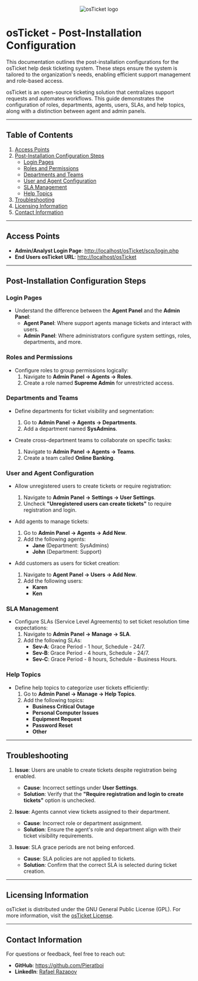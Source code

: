 
<p align="center">
<img src="https://i.imgur.com/Clzj7Xs.png" alt="osTicket logo"/>
</p>

# osTicket - Post-Installation Configuration
This documentation outlines the post-installation configurations for the osTicket help desk ticketing system. These steps ensure the system is tailored to the organization's needs, enabling efficient support management and role-based access.

osTicket is an open-source ticketing solution that centralizes support requests and automates workflows. This guide demonstrates the configuration of roles, departments, agents, users, SLAs, and help topics, along with a distinction between agent and admin panels.

---

## Table of Contents
1. [Access Points](#access-points)
2. [Post-Installation Configuration Steps](#post-installation-configuration-steps)
    - [Login Pages](#login-pages)
    - [Roles and Permissions](#roles-and-permissions)
    - [Departments and Teams](#departments-and-teams)
    - [User and Agent Configuration](#user-and-agent-configuration)
    - [SLA Management](#sla-management)
    - [Help Topics](#help-topics)
3. [Troubleshooting](#troubleshooting)
4. [Licensing Information](#licensing-information)
5. [Contact Information](#contact-information)

---

## Access Points

- **Admin/Analyst Login Page**: [http://localhost/osTicket/scp/login.php](http://localhost/osTicket/scp/login.php)  
- **End Users osTicket URL**: [http://localhost/osTicket](http://localhost/osTicket)  

---

## Post-Installation Configuration Steps

### Login Pages
- Understand the difference between the **Agent Panel** and the **Admin Panel**:
  - **Agent Panel**: Where support agents manage tickets and interact with users.
  - **Admin Panel**: Where administrators configure system settings, roles, departments, and more.

### Roles and Permissions
- Configure roles to group permissions logically:
  1. Navigate to **Admin Panel -> Agents -> Roles**.
  2. Create a role named **Supreme Admin** for unrestricted access.

### Departments and Teams
- Define departments for ticket visibility and segmentation:
  1. Go to **Admin Panel -> Agents -> Departments**.
  2. Add a department named **SysAdmins**.

- Create cross-department teams to collaborate on specific tasks:
  1. Navigate to **Admin Panel -> Agents -> Teams**.
  2. Create a team called **Online Banking**.

### User and Agent Configuration
- Allow unregistered users to create tickets or require registration:
  1. Navigate to **Admin Panel -> Settings -> User Settings**.
  2. Uncheck **"Unregistered users can create tickets"** to require registration and login.

- Add agents to manage tickets:
  1. Go to **Admin Panel -> Agents -> Add New**.
  2. Add the following agents:
     - **Jane** (Department: SysAdmins)
     - **John** (Department: Support)

- Add customers as users for ticket creation:
  1. Navigate to **Agent Panel -> Users -> Add New**.
  2. Add the following users:
     - **Karen**
     - **Ken**

### SLA Management
- Configure SLAs (Service Level Agreements) to set ticket resolution time expectations:
  1. Navigate to **Admin Panel -> Manage -> SLA**.
  2. Add the following SLAs:
     - **Sev-A**: Grace Period - 1 hour, Schedule - 24/7.
     - **Sev-B**: Grace Period - 4 hours, Schedule - 24/7.
     - **Sev-C**: Grace Period - 8 hours, Schedule - Business Hours.

### Help Topics
- Define help topics to categorize user tickets efficiently:
  1. Go to **Admin Panel -> Manage -> Help Topics**.
  2. Add the following topics:
     - **Business Critical Outage**
     - **Personal Computer Issues**
     - **Equipment Request**
     - **Password Reset**
     - **Other**

---

## Troubleshooting

1. **Issue**: Users are unable to create tickets despite registration being enabled.  
   - **Cause**: Incorrect settings under **User Settings**.  
   - **Solution**: Verify that the **"Require registration and login to create tickets"** option is unchecked.

2. **Issue**: Agents cannot view tickets assigned to their department.  
   - **Cause**: Incorrect role or department assignment.  
   - **Solution**: Ensure the agent's role and department align with their ticket visibility requirements.

3. **Issue**: SLA grace periods are not being enforced.  
   - **Cause**: SLA policies are not applied to tickets.  
   - **Solution**: Confirm that the correct SLA is selected during ticket creation.

---

## Licensing Information
osTicket is distributed under the GNU General Public License (GPL). For more information, visit the [osTicket License](https://osticket.com).

---

## Contact Information
For questions or feedback, feel free to reach out:  
- **GitHub**: https://github.com/Pieratboi  
- **LinkedIn**: <a href="https://www.linkedin.com/in/rafael-razapov-60391a2b8/?trk=opento_sprofile_topcard"> Rafael Razapov </a>  
